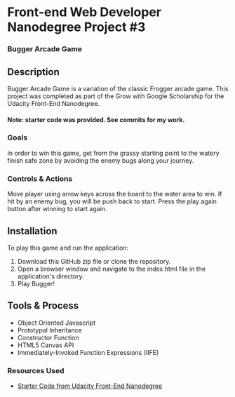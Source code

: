 # Front-end Web Developer Nanodegree Project #3

### Bugger Arcade Game

## Description

Bugger Arcade Game is a variation of the classic Frogger arcade game. This project was completed as part of the Grow with Google Scholarship for the Udacity Front-End Nanodegree.

#### Note: starter code was provided. See commits for my work.

### Goals

In order to win this game, get from the grassy starting point to the watery finish safe zone by avoiding the enemy bugs along your journey.

### Controls & Actions

Move player using arrow keys across the board to the water area to win.
If hit by an enemy bug, you will be push back to start.
Press the play again button after winning to start again.

## Installation
To play this game and run the application:

1. Download this GitHub zip file or clone the repository.
2. Open a browser window and navigate to the index.html file in the application's directory.
3. Play Bugger!

## Tools & Process
 - Object Oriented Javascript
 - Prototypal Inheritance
 - Constructor Function
 - HTML5 Canvas API
 - Immediately-Invoked Function Expressions (IIFE)

### Resources Used
* [Starter Code from Udacity Front-End Nanodegree](https://github.com/udacity/frontend-nanodegree-arcade-game)
